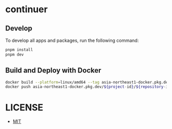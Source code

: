 # continuer

## Develop

To develop all apps and packages, run the following command:

```sh
pnpm install
pnpm dev
```

## Build and Deploy with Docker

```sh
docker build --platform=linux/amd64 --tag asia-northeast1-docker.pkg.dev/${project-id}/${repository-id}/app:latest -f ./apps/web Dockerfile .
docker push asia-northeast1-docker.pkg.dev/${project-id}/${repository-id}/app:latest
```

# LICENSE

- [MIT](https://github.com/keinuma/continuer-frontend/blob/main/LICENSE)
